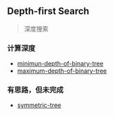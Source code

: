 ## Depth-first Search

> 深度搜索

### 计算深度
* [minimun-depth-of-binary-tree](minimum-depth-of-binary-tree.md)
* [maximum-depth-of-binary-tree](maximum-depth-of-binary-tree.md)


### 有思路，但未完成

* [symmetric-tree](symmetric-tree.md)